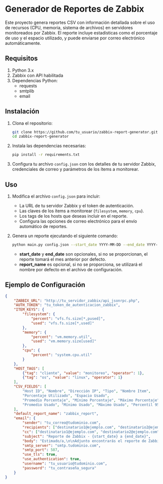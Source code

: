 # Generador de Reportes de Zabbix

Este proyecto genera reportes CSV con información detallada sobre el uso de recursos (CPU, memoria, sistema de archivos) en servidores monitoreados por Zabbix. El reporte incluye estadísticas como el porcentaje de uso y el espacio utilizado, y puede enviarse por correo electrónico automáticamente.

## Requisitos

1. Python 3.x
2. Zabbix con API habilitada
3. Dependencias Python:
   - requests
   - smtplib
   - email

## Instalación

1. Clona el repositorio:
    ```bash
    git clone https://github.com/tu_usuario/zabbix-report-generator.git
    cd zabbix-report-generator
    ```

2. Instala las dependencias necesarias:
    ```bash
    pip install -r requirements.txt
    ```

3. Configura tu archivo `config.json` con los detalles de tu servidor Zabbix, credenciales de correo y parámetros de los ítems a monitorear.

## Uso

1. Modifica el archivo `config.json` para incluir:
   - La URL de tu servidor Zabbix y el token de autenticación.
   - Las claves de los ítems a monitorear (`filesystem`, `memory`, `cpu`).
   - Los tags de los hosts que deseas incluir en el reporte.
   - Configura las opciones de correo electrónico para el envío automático de reportes.

2. Genera un reporte ejecutando el siguiente comando:
    ```bash
    python main.py config.json --start_date YYYY-MM-DD --end_date YYYY-MM-DD --report_name reporte_personalizado
    ```

   - **start_date** y **end_date** son opcionales, si no se proporcionan, el reporte tomará el mes anterior por defecto.
   - **report_name** es opcional, si no se proporciona, se utilizará el nombre por defecto en el archivo de configuración.

## Ejemplo de Configuración

```json
{
    "ZABBIX_URL": "http://tu_servidor_zabbix/api_jsonrpc.php",
    "AUTH_TOKEN": "tu_token_de_autenticacion_zabbix",
    "ITEM_KEYS": {
        "filesystem": {
            "percent": "vfs.fs.size[*,pused]",
            "used": "vfs.fs.size[*,used]"
        },
        "memory": {
            "percent": "vm.memory.util",
            "used": "vm.memory.size[used]"
        },
        "cpu": {
            "percent": "system.cpu.util"
        }
    },
    "HOST_TAGS": [
        {"tag": "cliente", "value": "monitoreo", "operator": 1},
        {"tag": "os", "value": "linux", "operator": 1}
    ],
    "CSV_FIELDS": [
        "Host ID", "Nombre", "Dirección IP", "Tipo", "Nombre Item", 
        "Porcentaje Utilizado", "Espacio Usado", 
        "Promedio Porcentaje", "Mínimo Porcentaje", "Máximo Porcentaje", "Percentil 95 Porcentaje",
        "Promedio Usado", "Mínimo Usado", "Máximo Usado", "Percentil 95 Usado"
    ],
    "default_report_name": "zabbix_report",
    "email": {
        "sender": "tu_correo@tudominio.com",
        "recipients": ["destinatario1@ejemplo.com", "destinatario2@ejemplo.com"],
        "cc": ["destinatario1@ejemplo.com", "destinatario2@ejemplo.com"],
        "subject": "Reporte de Zabbix - {start_date} a {end_date}",
        "body": "Estimado/a,\n\nAdjunto encontrarás el reporte de Zabbix generado para el período del {start_date} al {end_date}.\n\nEste reporte incluye información sobre {item_types} para los hosts monitoreados.\n\nSi tienes alguna pregunta o necesitas información adicional, no dudes en contactarnos.\n\nSaludos cordiales,\nEquipo de Monitoreo",
        "smtp_server": "smtp.tudominio.com",
        "smtp_port": 587,
        "use_tls": true,
        "use_authentication": true,
        "username": "tu_usuario@tudominio.com",
        "password": "tu_contraseña_segura"
    }
}
